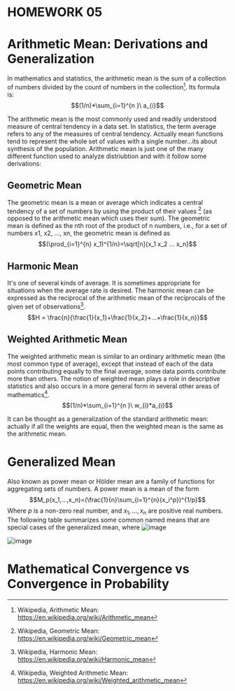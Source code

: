 
<script type="text/x-mathjax-config">
    MathJax.Hub.Config({
      tex2jax: {
        skipTags: ['script', 'noscript', 'style', 'textarea', 'pre'],
        inlineMath: [['\\(','\\)'], ['$', '$']],
        displayMath: [ ['$$','$$'], ["\\[","\\]"] ],
      }
    });
  </script>
  <script src="https://cdn.mathjax.org/mathjax/latest/MathJax.js?config=TeX-AMS-MML_HTMLorMML" type="text/javascript"></script>


# HOMEWORK 05

# Arithmetic Mean: Derivations and Generalization

In mathematics and statistics, the arithmetic mean is the sum of a collection of numbers divided by the count of numbers in the collection[^1].
Its formula is: 
    $$(1/n)*\sum_{i=1}^{n }\ a_{i}$$

The arithmetic mean is the most commonly used and readily understood measure of central tendency in a data set. In statistics, the term average refers to any of the measures of central tendency. Actually mean functions tend to represent the whole set of values with a single number...its about synthesis of the population.
Arithmetic mean is just one of the many different function used to analyze distriubtion and with it follow some derivations:

## Geometric Mean

The geometric mean is a mean or average which indicates a central tendency of a set of numbers by using the product of their values [^2] (as opposed to the arithmetic mean which uses their sum). The geometric mean is defined as the nth root of the product of n numbers, i.e., for a set of numbers x1, x2, ..., xn, the geometric mean is defined as  
    $$(\prod_{i=1}^{n} x_1)^{1/n}=\sqrt[n]{x_1 x_2 ... x_n}$$

## Harmonic Mean

It's one of several kinds of average. It is sometimes appropriate for situations when the average rate is desired.
The harmonic mean can be expressed as the reciprocal of the arithmetic mean of the reciprocals of the given set of observations[^3]. 
    $$H = \frac{n}{\frac{1}{x_1}+\frac{1}{x_2}+...+\frac{1}{x_n}}$$
    
## Weighted Arithmetic Mean

The weighted arithmetic mean is similar to an ordinary arithmetic mean (the most common type of average), except that instead of each of the data points contributing equally to the final average, some data points contribute more than others. The notion of weighted mean plays a role in descriptive statistics and also occurs in a more general form in several other areas of mathematics[^4].
     $$(1/n)*\sum_{i=1}^{n }\ w_{i}*a_{i}$$
     
It can be thought as a generalization of the standard arithmetic mean: actually if all the weights are equal, then the weighted mean is the same as the arithmetic mean. 
     
# Generalized Mean 

Also known as power mean or Hölder mean are a family of functions for aggregating sets of numbers.
A power mean is a mean of the form $$M_p(x_1,...,x_n)=(\frac{1}{n}\sum_{i=1}^{n}{x_i^p})^{1/p}$$
Where $p$ is a non-zero real number, and $x_1,...,x_n$ are positive real numbers.
The following table summarizes some common named means that are special cases of the generalized mean, where
![image](https://user-images.githubusercontent.com/74598295/199335892-59d94226-8193-438a-ac39-9cbeefd8ef12.png)

![image](https://user-images.githubusercontent.com/74598295/199335978-86a23af8-b3b8-4696-a5d8-584cfb4abdcd.png)


[^1]: Wikipedia, Arithmetic Mean: https://en.wikipedia.org/wiki/Arithmetic_mean
[^2]: Wikipedia, Geometric Mean: https://en.wikipedia.org/wiki/Geometric_mean 
[^3]: Wikipedia, Harmonic Mean: https://en.wikipedia.org/wiki/Harmonic_mean
[^4]: Wikipedia, Weighted Arithmetic Mean: https://en.wikipedia.org/wiki/Weighted_arithmetic_mean

# Mathematical Convergence vs Convergence in Probability


